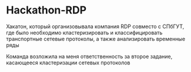 # Hackathon-RDP

Хакатон, который организовывала компания RDP совместо с СПбГУТ, где было необходимо кластеризировать и классифицировать транспортные сетевые протоколы, а также анализировать временные ряды

Команда возложила на меня ответственность за второе задание, касающееся кластеризации сетевых протоколов
